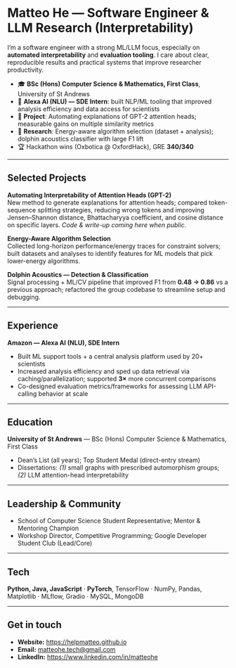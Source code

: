 # Matteo He — Software Engineer & LLM Research (Interpretability)

I’m a software engineer with a strong ML/LLM focus, especially on **automated interpretability** and **evaluation tooling**. I care about clear, reproducible results and practical systems that improve researcher productivity.

- 🎓 **BSc (Hons) Computer Science & Mathematics, First Class**, University of St Andrews  
- 💬 **Alexa AI (NLU) — SDE Intern**: built NLP/ML tooling that improved analysis efficiency and data access for scientists  
- 🧠 **Project**: Automating explanations of GPT-2 attention heads; measurable gains on multiple similarity metrics  
- 🔌 **Research**: Energy-aware algorithm selection (dataset + analysis); dolphin acoustics classifier with large F1 lift  
- 🏆 Hackathon wins (Oxbotica @ OxfordHack), GRE **340/340**

---

## Selected Projects
**Automating Interpretability of Attention Heads (GPT-2)**  
New method to generate explanations for attention heads; compared token-sequence splitting strategies, reducing wrong tokens and improving Jensen–Shannon distance, Bhattacharyya coefficient, and cosine distance on specific layers. *Code & write-up coming here when public.*

**Energy-Aware Algorithm Selection**  
Collected long-horizon performance/energy traces for constraint solvers; built datasets and analyses to identify features for ML models that pick lower-energy algorithms.

**Dolphin Acoustics — Detection & Classification**  
Signal processing + ML/CV pipeline that improved F1 from **0.48 → 0.86** vs a previous approach; refactored the group codebase to streamline setup and debugging.

---

## Experience
**Amazon — Alexa AI (NLU), SDE Intern**  
- Built ML support tools + a central analysis platform used by 20+ scientists  
- Increased analysis efficiency and sped up data retrieval via caching/parallelization; supported **3×** more concurrent comparisons  
- Co-designed evaluation metrics/frameworks for assessing LLM API-calling behavior at scale

---

## Education
**University of St Andrews** — BSc (Hons) Computer Science & Mathematics, First Class  
- Dean’s List (all years); Top Student Medal (direct-entry stream)  
- Dissertations: *(1)* small graphs with prescribed automorphism groups; *(2)* LLM attention-head interpretability

---

## Leadership & Community
- School of Computer Science Student Representative; Mentor & Mentoring Champion  
- Workshop Director, Competitive Programming; Google Developer Student Club (Lead/Core)

---

## Tech
**Python, Java, JavaScript** · **PyTorch**, TensorFlow · NumPy, Pandas, Matplotlib · MLflow, Gradio · MySQL, MongoDB

---

## Get in touch
- **Website:** https://helpmatteo.github.io  
- **Email:** matteohe.tech@gmail.com  
- **LinkedIn:** https://www.linkedin.com/in/matteohe
